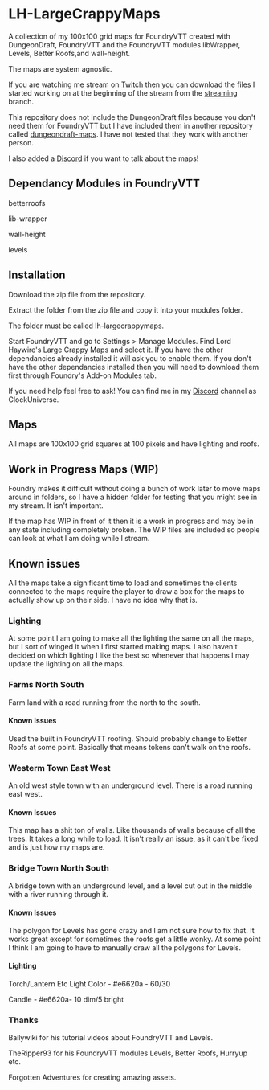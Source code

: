 # LH-LargeCrappyMaps

A collection of my 100x100 grid maps for FoundryVTT created with DungeonDraft, FoundryVTT and the FoundryVTT modules libWrapper, Levels, Better Roofs,and wall-height.

The maps are system agnostic.

If you are watching me stream on [Twitch](https://www.twitch.tv/lordhaywire) then you can download the files I started working on at the beginning of the stream from the [streaming](https://github.com/lordhaywire/lh-largecrappymaps/tree/streaming) branch.

This repository does not include the DungeonDraft files because you don't need them for FoundryVTT but I have included them in another repository called [dungeondraft-maps](https://github.com/lordhaywire/dungeondraft-maps).  I have not tested that they work with another person.

I also added a [Discord](https://discord.gg/NfVdrnwEQ4) if you want to talk about the maps!

## Dependancy Modules in FoundryVTT

betterroofs

lib-wrapper

wall-height

levels

## Installation

Download the zip file from the repository.

Extract the folder from the zip file and copy it into your modules folder.

The folder must be called lh-largecrappymaps.

Start FoundryVTT and go to Settings > Manage Modules.  Find Lord Haywire's Large Crappy Maps and select it.  If you have the other dependancies already installed it will ask you to enable them.  If you don't have the other dependancies installed then you will need to download them first through Foundry's Add-on Modules tab.

If you need help feel free to ask!  You can find me in my [Discord](https://discord.gg/NfVdrnwEQ4) channel as ClockUniverse.

## Maps

All maps are 100x100 grid squares at 100 pixels and have lighting and roofs.

## Work in Progress Maps (WIP)

Foundry makes it difficult without doing a bunch of work later to move maps around in folders, so I have a hidden folder for testing that you might see in my stream.  It isn't important.

If the map has WIP in front of it then it is a work in progress and may be in any state including completely broken.  The WIP files are included so people can look at what I am doing while I stream.

## Known issues

All the maps take a significant time to load and sometimes the clients connected to the maps require the player to draw a box for the maps to actually show up on their side.  I have no idea why that is.

### Lighting

At some point I am going to make all the lighting the same on all the maps, but I sort of winged it when I first started making maps.  I also haven't decided on which lighting I like the best so whenever that happens I may update the lighting on all the maps.

### Farms North South

Farm land with a road running from the north to the south.

#### Known Issues

Used the built in FoundryVTT roofing.  Should probably change to Better Roofs at some point.  Basically that means tokens can't walk on the roofs.

### Westerm Town East West

An old west style town with an underground level.  There is a road running east west.

#### Known Issues

This map has a shit ton of walls.  Like thousands of walls because of all the trees.  It takes a long while to load.  It isn't really an issue, as it can't be fixed and is just how my maps are.

### Bridge Town North South

A bridge town with an underground level, and a level cut out in the middle with a river running through it.

#### Known Issues

The polygon for Levels has gone crazy and I am not sure how to fix that.  It works great except for sometimes the roofs get a little wonky.  At some point I think I am going to have to manually draw all the polygons for Levels.

#### Lighting

Torch/Lantern Etc Light Color - #e6620a - 60/30

Candle - #e6620a- 10 dim/5 bright

### Thanks

Bailywiki for his tutorial videos about FoundryVTT and Levels.

TheRipper93 for his FoundryVTT modules Levels, Better Roofs, Hurryup etc.

Forgotten Adventures for creating amazing assets.